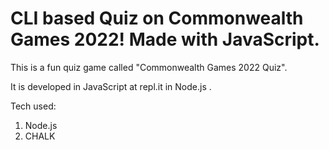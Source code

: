 # CLI based Quiz on Commonwealth Games 2022! Made with JavaScript.

This is a fun quiz game called "Commonwealth Games 2022 Quiz".

It is developed in JavaScript at repl.it in Node.js .


Tech used:
 
 1. Node.js
 1. CHALK